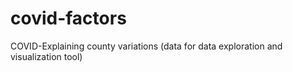 # covid-factors
COVID-Explaining county variations (data for data exploration and visualization tool)
